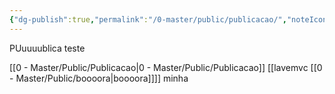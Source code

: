 ```yaml
---
{"dg-publish":true,"permalink":"/0-master/public/publicacao/","noteIcon":"","created":"2025-10-19T13:29:27.687-03:00","updated":"2025-10-20T01:11:57.225-03:00"}
---
```


PUuuuublica teste

[[0 - Master/Public/Publicacao\|0 - Master/Public/Publicacao]]
[[lavemvc
[[0 - Master/Public/boooora\|boooora]]]]
minha 

